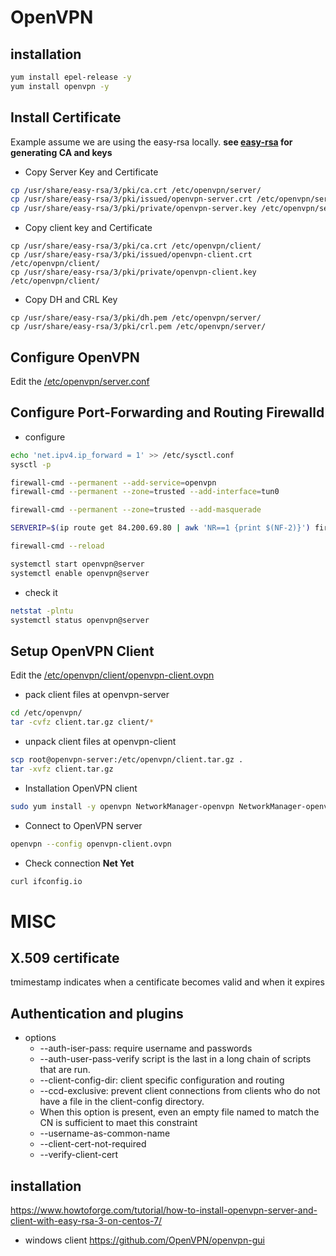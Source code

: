 # OpenVPN

## installation

``` bash
yum install epel-release -y
yum install openvpn -y
```

## Install Certificate

Example assume we are using the easy-rsa locally. **see [easy-rsa](../Certificate/easy-rsa.md) for generating CA and keys**

- Copy Server Key and Certificate
``` bash
cp /usr/share/easy-rsa/3/pki/ca.crt /etc/openvpn/server/
cp /usr/share/easy-rsa/3/pki/issued/openvpn-server.crt /etc/openvpn/server/
cp /usr/share/easy-rsa/3/pki/private/openvpn-server.key /etc/openvpn/server/
```

- Copy client key and Certificate
```
cp /usr/share/easy-rsa/3/pki/ca.crt /etc/openvpn/client/
cp /usr/share/easy-rsa/3/pki/issued/openvpn-client.crt /etc/openvpn/client/
cp /usr/share/easy-rsa/3/pki/private/openvpn-client.key /etc/openvpn/client/
```

- Copy DH and CRL Key
```
cp /usr/share/easy-rsa/3/pki/dh.pem /etc/openvpn/server/
cp /usr/share/easy-rsa/3/pki/crl.pem /etc/openvpn/server/
```

## Configure OpenVPN

Edit the [/etc/openvpn/server.conf](./server.conf)

## Configure Port-Forwarding and Routing Firewalld

- configure
``` bash
echo 'net.ipv4.ip_forward = 1' >> /etc/sysctl.conf
sysctl -p

firewall-cmd --permanent --add-service=openvpn
firewall-cmd --permanent --zone=trusted --add-interface=tun0

firewall-cmd --permanent --zone=trusted --add-masquerade

SERVERIP=$(ip route get 84.200.69.80 | awk 'NR==1 {print $(NF-2)}') firewall-cmd --permanent --direct --passthrough ipv4 -t nat -A POSTROUTING -s  10.10.1.0/24 -o $SERVERIP -j MASQUERADE

firewall-cmd --reload

systemctl start openvpn@server
systemctl enable openvpn@server
```

- check it
``` bash
netstat -plntu
systemctl status openvpn@server
```

## Setup OpenVPN Client

Edit the [/etc/openvpn/client/openvpn-client.ovpn](./openvpn-client.ovpn)

- pack client files at openvpn-server
``` bash
cd /etc/openvpn/
tar -cvfz client.tar.gz client/*
```

- unpack client files at openvpn-client
``` bash
scp root@openvpn-server:/etc/openvpn/client.tar.gz .
tar -xvfz client.tar.gz
```

- Installation OpenVPN client
``` bash
sudo yum install -y openvpn NetworkManager-openvpn NetworkManager-openvpn-gnome -y
```

- Connect to OpenVPN server
``` bash
openvpn --config openvpn-client.ovpn
```

- Check connection __Net Yet__
``` bash
curl ifconfig.io
```

# MISC

## X.509 certificate

  tmimestamp indicates when a centificate becomes valid and when it expires

## Authentication and plugins

- options
  - --auth-iser-pass:  require username and passwords
  - --auth-user-pass-verify script is the last in a long chain of scripts that are run.
  - --client-config-dir: client specific configuration and routing
  - --ccd-exclusive: prevent client connections from clients who do not have a file in the client-config directory.
  - When this option is present, even an empty file named to match the CN is sufficient to maet this constraint
  -  --username-as-common-name
  - --client-cert-not-required
  - --verify-client-cert

## installation

<https://www.howtoforge.com/tutorial/how-to-install-openvpn-server-and-client-with-easy-rsa-3-on-centos-7/>

- windows client
  <https://github.com/OpenVPN/openvpn-gui>